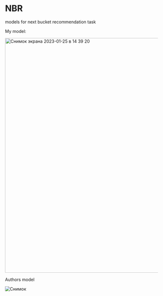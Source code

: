 # NBR
models for next bucket recommendation task

My model:

<img width="775" alt="Снимок экрана 2023-01-25 в 14 39 20" src="https://user-images.githubusercontent.com/59620756/214554534-5a71c106-fa15-4578-a3f5-21a90388e613.png">

Authors model

![Снимок](https://user-images.githubusercontent.com/59620756/213945221-db158728-8dee-44c2-8205-43c8d8bf32a9.JPG)
